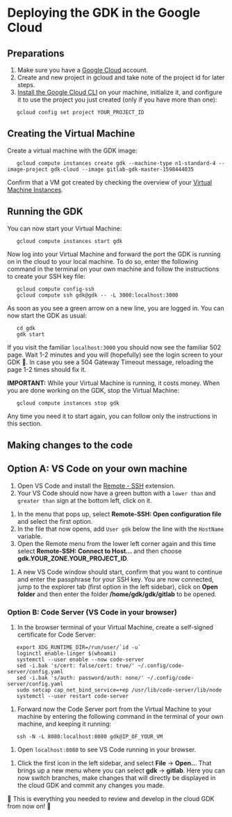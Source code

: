 # Deploying the GDK in the Google Cloud

## Preparations

1. Make sure you have a [Google Cloud](console.cloud.google.com/) account.
1. Create and new project in gcloud and take note of the project id for later steps.
1. [Install the Google Cloud CLI](https://cloud.google.com/sdk/docs/quickstart-macos) on your machine, initialize it, and configure it to use the project you just created (only if you have more than one):

```shell
   gcloud config set project YOUR_PROJECT_ID
```

## Creating the Virtual Machine

Create a virtual machine with the GDK image: 

```shell
   gcloud compute instances create gdk --machine-type n1-standard-4 --image-project gdk-cloud --image gitlab-gdk-master-1598444035
```

Confirm that a VM got created by checking the overview of your [Virtual Machine Instances](https://console.cloud.google.com/compute/instances).

## Running the GDK

You can now start your Virtual Machine:

```shell
   gcloud compute instances start gdk
```

Now log into your Virtual Machine and forward the port the GDK is running on in the cloud to your local machine. To do so, enter the following command in the terminal on your own machine and follow the instructions to create your SSH key file:

<!-- markdownlint-disable MD044 -->
```shell
   gcloud compute config-ssh
   gcloud compute ssh gdk@gdk -- -L 3000:localhost:3000
```
<!-- markdownlint-enable MD044 -->

As soon as you see a green arrow on a new line, you are logged in. You can now start the GDK as usual:

```shell
   cd gdk
   gdk start
```

If you visit the familiar `localhost:3000` you should now see the familiar 502 page. Wait 1-2 minutes and you will (hopefully) see the login screen to your GDK 🎉. In case you see a 504 Gateway Timeout message, reloading the page 1-2 times should fix it.

**IMPORTANT:** While your Virtual Machine is running, it costs money. When you are done working on the GDK, stop the Virtual Machine:

```shell
   gcloud compute instances stop gdk
```

Any time you need it to start again, you can follow only the instructions in this section.

## Making changes to the code 

## Option A: VS Code on your own machine

1. Open VS Code and install the [Remote - SSH](https://marketplace.visualstudio.com/items?itemName=ms-vscode-remote.remote-ssh) extension. 
1. Your VS Code should now have a green button with a `lower than` and `greater than` sign at the bottom left, click on it.
<!-- markdownlint-disable MD044 -->
<!-- vale off -->
1. In the menu that pops up, select **Remote-SSH: Open configuration file** and select the first option.
1. In the file that now opens, add `User gdk` below the line with the `HostName` variable.
1. Open the Remote menu from the lower left corner again and this time select **Remote-SSH: Connect to Host...** and then choose **gdk.YOUR_ZONE.YOUR_PROJECT_ID**.
<!-- vale on -->
1. A new VS Code window should start, confirm that you want to continue and enter the passphrase for your SSH key. You are now connected, jump to the explorer tab (first option in the left sidebar), click on **Open folder** and then enter the folder **/home/gdk/gdk/gitlab** to be opened.
<!-- markdownlint-enable MD044 -->

### Option B: Code Server (VS Code in your browser)

1. In the browser terminal of your Virtual Machine, create a self-signed certificate for Code Server:

```shell
   export XDG_RUNTIME_DIR=/run/user/`id -u`
   loginctl enable-linger $(whoami)
   systemctl --user enable --now code-server
   sed -i.bak 's/cert: false/cert: true/' ~/.config/code-server/config.yaml
   sed -i.bak 's/auth: password/auth: none/' ~/.config/code-server/config.yaml
   sudo setcap cap_net_bind_service=+ep /usr/lib/code-server/lib/node
   systemctl --user restart code-server
```

1. Forward now the Code Server port from the Virtual Machine to your machine by entering the following command in the terminal of your own machine, and keeping it running:

```shell
   ssh -N -L 8080:localhost:8080 gdk@IP_OF_YOUR_VM
```

1. Open `localhost:8080` to see VS Code running in your browser.
<!-- markdownlint-disable MD044 -->
1. Click the first icon in the left sidebar, and select **File** -> **Open..**. That brings up a new menu where you can select **gdk** -> **gitlab**. Here you can now switch branches, make changes that will directly be displayed in the cloud GDK and commit any changes you made.
<!-- markdownlint-enable MD044 -->

🎉 This is everything you needed to review and develop in the cloud GDK from now on! 🦊
